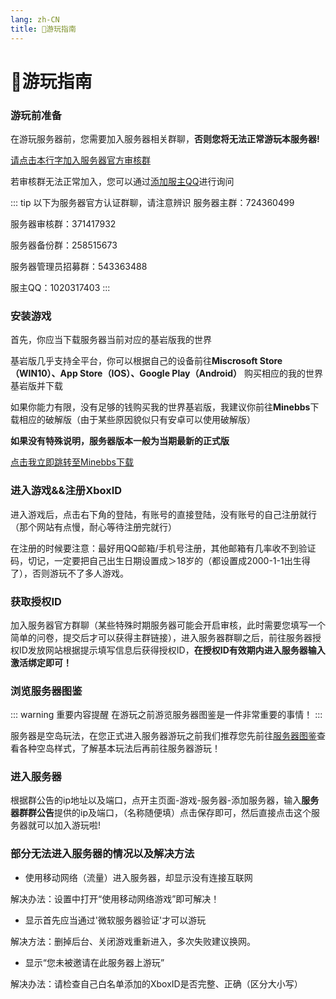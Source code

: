 ```yaml
---
lang: zh-CN
title: 📣游玩指南
---
```

# 📣游玩指南

### 游玩前准备

在游玩服务器前，您需要加入服务器相关群聊，**否则您将无法正常游玩本服务器!**

[请点击本行字加入服务器官方审核群](https://jq.qq.com/?_wv=1027&k=qsGBYtfP)

若审核群无法正常加入，您可以通过[添加服主QQ](https://qm.qq.com/cgi-bin/qm/qr?k=7mnlY_HJbyNa8zZ94amitHNMmayXDyHS&noverify=0&personal_qrcode_source=4)进行询问


::: tip 以下为服务器官方认证群聊，请注意辨识
服务器主群：724360499

服务器审核群：371417932

服务器备份群：258515673

服务器管理员招募群：543363488

服主QQ：1020317403
:::


### 安装游戏

首先，你应当下载服务器当前对应的基岩版我的世界

基岩版几乎支持全平台，你可以根据自己的设备前往**Miscrosoft Store（WIN10）、App Store（IOS）、Google Play（Android）** 购买相应的我的世界基岩版并下载

如果你能力有限，没有足够的钱购买我的世界基岩版，我建议你前往**Minebbs**下载相应的破解版（由于某些原因貌似只有安卓可以使用破解版）

**如果没有特殊说明，服务器版本一般为当期最新的正式版**

[点击我立即跳转至Minebbs下载](https://mc.minebbs.com/#/)


### 进入游戏&&注册XboxID

进入游戏后，点击右下角的登陆，有账号的直接登陆，没有账号的自己注册就行（那个网站有点慢，耐心等待注册完就行）

在注册的时候要注意：最好用QQ邮箱/手机号注册，其他邮箱有几率收不到验证码，切记，一定要把自己出生日期设置成＞18岁的（都设置成2000-1-1出生得了），否则游玩不了多人游戏。


### 获取授权ID

加入服务器官方群聊（某些特殊时期服务器可能会开启审核，此时需要您填写一个简单的问卷，提交后才可以获得主群链接），进入服务器群聊之后，前往服务器授权ID发放网站根据提示填写信息后获得授权ID，**在授权ID有效期内进入服务器输入激活绑定即可！**

### 浏览服务器图鉴

::: warning 重要内容提醒
在游玩之前游览服务器图鉴是一件非常重要的事情！
:::

服务器是空岛玩法，在您正式进入服务器游玩之前我们推荐您先前往[服务器图鉴](Illustrated.md)查看各种空岛样式，了解基本玩法后再前往服务器游玩！

### 进入服务器

根据群公告的ip地址以及端口，点开主页面-游戏-服务器-添加服务器，输入**服务器群群公告**提供的ip及端口，（名称随便填）点击保存即可，然后直接点击这个服务器就可以加入游玩啦!

### 部分无法进入服务器的情况以及解决方法

- 使用移动网络（流量）进入服务器，却显示没有连接互联网

解决办法：设置中打开“使用移动网络游戏”即可解决！

- 显示首先应当通过'微软服务器验证'才可以游玩

解决方法：删掉后台、关闭游戏重新进入，多次失败建议换网。

- 显示“您未被邀请在此服务器上游玩”

解决办法：请检查自己白名单添加的XboxID是否完整、正确（区分大小写）
